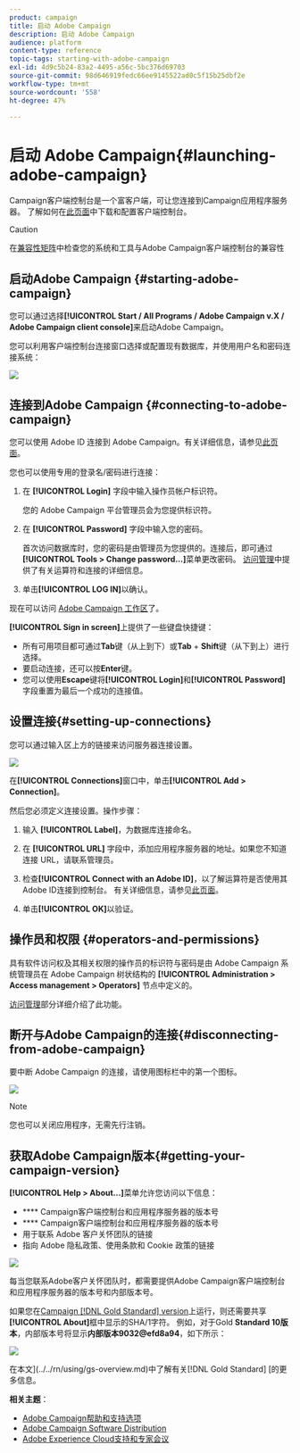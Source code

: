 ```yaml
---
product: campaign
title: 启动 Adobe Campaign
description: 启动 Adobe Campaign
audience: platform
content-type: reference
topic-tags: starting-with-adobe-campaign
exl-id: 4d9c5b24-83a2-4495-a56c-5bc376d69703
source-git-commit: 98d646919fedc66ee9145522ad0c5f15b25dbf2e
workflow-type: tm+mt
source-wordcount: '558'
ht-degree: 47%

---
```


# 启动 Adobe Campaign{#launching-adobe-campaign}

Campaign客户端控制台是一个富客户端，可让您连接到Campaign应用程序服务器。 了解如何在[此页面](../../installation/using/installing-the-client-console.md)中下载和配置客户端控制台。


>[!CAUTION]
>
>在[兼容性矩阵](../../rn/using/compatibility-matrix.md#ClientConsoleoperatingsystems)中检查您的系统和工具与Adobe Campaign客户端控制台的兼容性

## 启动Adobe Campaign {#starting-adobe-campaign}

您可以通过选择&#x200B;**[!UICONTROL Start / All Programs / Adobe Campaign v.X / Adobe Campaign client console]**&#x200B;来启动Adobe Campaign。

您可以利用客户端控制台连接窗口选择或配置现有数据库，并使用用户名和密码连接系统：

![](assets/acc-logon.png)

## 连接到Adobe Campaign {#connecting-to-adobe-campaign}

您可以使用 Adobe ID 连接到 Adobe Campaign。有关详细信息，请参见[此页面](../../integrations/using/about-adobe-id.md)。

您也可以使用专用的登录名/密码进行连接：

1. 在 **[!UICONTROL Login]** 字段中输入操作员帐户标识符。

   您的 Adobe Campaign 平台管理员会为您提供标识符。

1. 在 **[!UICONTROL Password]** 字段中输入您的密码。

   首次访问数据库时，您的密码是由管理员为您提供的。连接后，即可通过&#x200B;**[!UICONTROL Tools > Change password...]**&#x200B;菜单更改密码。 [访问管理](../../platform/using/access-management.md)中提供了有关运算符和连接的详细信息。

1. 单击&#x200B;**[!UICONTROL LOG IN]**&#x200B;以确认。<!--You can also press the **Enter** key to launch connection.-->

现在可以访问 [Adobe Campaign 工作区](../../platform/using/adobe-campaign-workspace.md)了。

**[!UICONTROL Sign in screen]**&#x200B;上提供了一些键盘快捷键：
* 所有可用项目都可通过&#x200B;**Tab**&#x200B;键（从上到下）或&#x200B;**Tab** + **Shift**&#x200B;键（从下到上）进行选择。
* 要启动连接，还可以按&#x200B;**Enter**&#x200B;键。
* 您可以使用&#x200B;**Escape**&#x200B;键将&#x200B;**[!UICONTROL Login]**&#x200B;和&#x200B;**[!UICONTROL Password]**&#x200B;字段重置为最后一个成功的连接值。

## 设置连接{#setting-up-connections}

您可以通过输入区上方的链接来访问服务器连接设置。

![](assets/s_ncs_user_connections_management.png)

在&#x200B;**[!UICONTROL Connections]**&#x200B;窗口中，单击&#x200B;**[!UICONTROL Add > Connection]**。

然后您必须定义连接设置。操作步骤：

1. 输入 **[!UICONTROL Label]**，为数据库连接命名。

1. 在 **[!UICONTROL URL]** 字段中，添加应用程序服务器的地址。如果您不知道连接 URL，请联系管理员。

1. 检查&#x200B;**[!UICONTROL Connect with an Adobe ID]**，以了解运算符是否使用其Adobe ID连接到控制台。 有关详细信息，请参见[此页面](../../integrations/using/about-adobe-id.md)。

1. 单击&#x200B;**[!UICONTROL OK]**&#x200B;以验证。

## 操作员和权限 {#operators-and-permissions}

具有软件访问权及其相关权限的操作员的标识符与密码是由 Adobe Campaign 系统管理员在 Adobe Campaign 树状结构的 **[!UICONTROL Administration > Access management > Operators]** 节点中定义的。

[访问管理](../../platform/using/access-management.md)部分详细介绍了此功能。

## 断开与Adobe Campaign的连接{#disconnecting-from-adobe-campaign}

要中断 Adobe Campaign 的连接，请使用图标栏中的第一个图标。

![](assets/s_ncs_user_deconnexion.png)

>[!NOTE]
>
>您也可以关闭应用程序，无需先行注销。

## 获取Adobe Campaign版本{#getting-your-campaign-version}

**[!UICONTROL Help > About...]**&#x200B;菜单允许您访问以下信息：

* **** Campaign客户端控制台和应用程序服务器的版本号
* **** Campaign客户端控制台和应用程序服务器的版本号
* 用于联系 Adobe 客户关怀团队的链接
* 指向 Adobe 隐私政策、使用条款和 Cookie 政策的链接

![](assets/about-acc.png)

每当您联系Adobe客户关怀团队时，都需要提供Adobe Campaign客户端控制台和应用程序服务器的版本号和内部版本号。

如果您在[Campaign [!DNL Gold Standard] version](../../rn/using/gold-standard.md)上运行，则还需要共享&#x200B;**[!UICONTROL About]**&#x200B;框中显示的SHA/1字符。 例如，对于Gold **Standard 10版本**，内部版本号将显示&#x200B;**内部版本9032@efd8a94**，如下所示：

![](assets/about-acc-gs.png)

在本文](../../rn/using/gs-overview.md)中了解有关[!DNL Gold Standard] [的更多信息。

**相关主题**：

* [Adobe Campaign帮助和支持选项](../../support.md)
* [Adobe Campaign Software Distribution](https://experience.adobe.com/#/downloads/content/software-distribution/en/campaign.html)
* [Adobe Experience Cloud支持和专家会议](https://helpx.adobe.com/cn/enterprise/admin-guide.html/enterprise/using/support-for-experience-cloud.ug.html)
